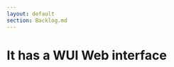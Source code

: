```yaml
---
layout: default
section: Backlog.md
---
```


<h1>It has a <span class="line-through">WUI</span> Web interface</h1>

<div class="flex justify-start">
  <v-switch class="inline-block">
    <template #1>
      <img class="h-100 border-2" src="/backlog.5.dark.png">
    </template>
    <template #2>
        <img class="h-100 border-2" src="/backlog.5.light.png">
    </template>
  </v-switch>
</div>

<!-- Jira get out of here -->

